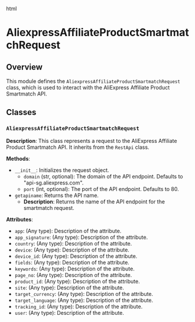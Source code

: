 html
<h1>AliexpressAffiliateProductSmartmatchRequest</h1>

<h2>Overview</h2>
<p>This module defines the <code>AliexpressAffiliateProductSmartmatchRequest</code> class, which is used to interact with the AliExpress Affiliate Product Smartmatch API.</p>

<h2>Classes</h2>

<h3><code>AliexpressAffiliateProductSmartmatchRequest</code></h3>

<p><strong>Description</strong>: This class represents a request to the AliExpress Affiliate Product Smartmatch API. It inherits from the <code>RestApi</code> class.</p>

<p><strong>Methods</strong>:</p>
<ul>
  <li><code>__init__</code>: Initializes the request object.
    <ul>
      <li><code>domain</code> (str, optional): The domain of the API endpoint. Defaults to "api-sg.aliexpress.com".</li>
      <li><code>port</code> (int, optional): The port of the API endpoint. Defaults to 80.</li>
    </ul>
  </li>
  <li><code>getapiname</code>: Returns the API name.
    <ul>
      <li><strong>Description</strong>: Returns the name of the API endpoint for the smartmatch request.</li>
    </ul>
  </li>
</ul>

<p><strong>Attributes</strong>:</p>
<ul>
<li><code>app</code>: (Any type): Description of the attribute.</li>
<li><code>app_signature</code>: (Any type): Description of the attribute.</li>
<li><code>country</code>: (Any type): Description of the attribute.</li>
<li><code>device</code>: (Any type): Description of the attribute.</li>
<li><code>device_id</code>: (Any type): Description of the attribute.</li>
<li><code>fields</code>: (Any type): Description of the attribute.</li>
<li><code>keywords</code>: (Any type): Description of the attribute.</li>
<li><code>page_no</code>: (Any type): Description of the attribute.</li>
<li><code>product_id</code>: (Any type): Description of the attribute.</li>
<li><code>site</code>: (Any type): Description of the attribute.</li>
<li><code>target_currency</code>: (Any type): Description of the attribute.</li>
<li><code>target_language</code>: (Any type): Description of the attribute.</li>
<li><code>tracking_id</code>: (Any type): Description of the attribute.</li>
<li><code>user</code>: (Any type): Description of the attribute.</li>
</ul>


</ul>